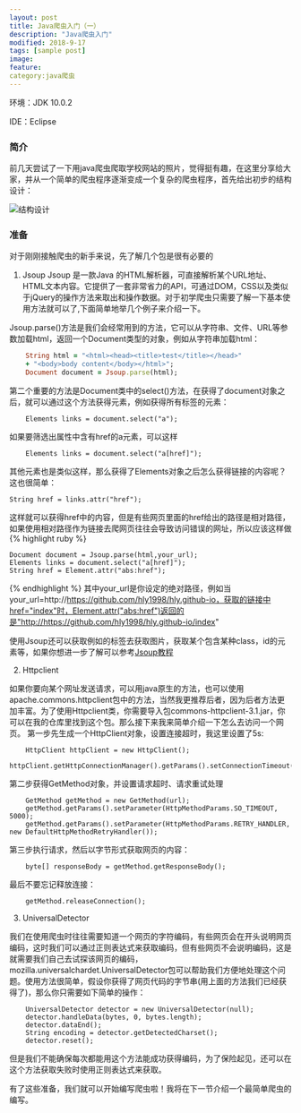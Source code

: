 ```yaml
---
layout: post
title: Java爬虫入门（一）
description: "Java爬虫入门"
modified: 2018-9-17
tags: [sample post]
image:
feature: 
category:java爬虫
---
```



环境：JDK 10.0.2

IDE：Eclipse

### 简介
前几天尝试了一下用java爬虫爬取学校网站的照片，觉得挺有趣，在这里分享给大家，并从一个简单的爬虫程序逐渐变成一个复杂的爬虫程序，首先给出初步的结构设计：

![结构设计]({{site.baseurl}}/assets/img/clawer1_1.png)

### 准备
对于刚刚接触爬虫的新手来说，先了解几个包是很有必要的

1. Jsoup
Jsoup 是一款Java 的HTML解析器，可直接解析某个URL地址、HTML文本内容。它提供了一套非常省力的API，可通过DOM，CSS以及类似于jQuery的操作方法来取出和操作数据。对于初学爬虫只需要了解一下基本使用方法就可以了,下面简单地举几个例子来介绍一下。

Jsoup.parse()方法是我们会经常用到的方法，它可以从字符串、文件、URL等参数加载html，返回一个Document类型的对象，例如从字符串加载html：
```ruby
    String html = "<html><head><title>test</title></head>"
    + "<body>body content</body></html>";
    Document document = Jsoup.parse(html);
```
第二个重要的方法是Document类中的select()方法，在获得了document对象之后，就可以通过这个方法获得元素，例如获得所有<a>标签的元素：
```
    Elements links = document.select("a");
```
如果要筛选出属性中含有href的a元素，可以这样
```
    Elements links = document.select("a[href]");
```
其他元素也是类似这样，那么获得了Elements对象之后怎么获得链接的内容呢？这也很简单：
```
String href = links.attr("href");  
```
这样就可以获得href中的内容，但是有些网页里面的href给出的路径是相对路径，如果使用相对路径作为链接去爬网页往往会导致访问错误的网址，所以应该这样做
{% highlight ruby %}
```
Document document = Jsoup.parse(html,your_url); 
Elements links = document.select("a[href]");
String href = Element.attr("abs:href"); 
```
{% endhighlight %}
其中your_url是你设定的绝对路径，例如当your_url=http://https://github.com/hly1998/hly.github-io，获取的链接中href="index"时，Element.attr("abs:href")返回的是"http://https://github.com/hly1998/hly.github-io/index"

使用Jsoup还可以获取例如<img>的标签去获取图片，获取某个包含某种class，id的元素等，如果你想进一步了解可以参考[Jsoup教程](http://www.open-open.com/jsoup/parsing-a-document.htm)

2. Httpclient

如果你要向某个网址发送请求，可以用java原生的方法，也可以使用apache.commons.httpclient包中的方法，当然我更推荐后者，因为后者方法更加丰富。为了使用Httpclient类，你需要导入包commons-httpclient-3.1.jar，你可以在我的仓库里找到这个包。那么接下来我来简单介绍一下怎么去访问一个网页。
第一步先生成一个HttpClient对象，设置连接超时，我这里设置了5s:
```
    HttpClient httpClient = new HttpClient(); 
    httpClient.getHttpConnectionManager().getParams().setConnectionTimeout(5000);  
```
第二步获得GetMethod对象，并设置请求超时、请求重试处理
```
    GetMethod getMethod = new GetMethod(url);
    getMethod.getParams().setParameter(HttpMethodParams.SO_TIMEOUT, 5000);
    getMethod.getParams().setParameter(HttpMethodParams.RETRY_HANDLER, new DefaultHttpMethodRetryHandler());
```
第三步执行请求，然后以字节形式获取网页的内容：
```
    byte[] responseBody = getMethod.getResponseBody();
```
最后不要忘记释放连接：
```
    getMethod.releaseConnection();
```

3. UniversalDetector

我们在使用爬虫时往往需要知道一个网页的字符编码，有些网页会在开头说明网页编码，这时我们可以通过正则表达式来获取编码，但有些网页不会说明编码，这是就需要我们自己去试探该网页的编码，mozilla.universalchardet.UniversalDetector包可以帮助我们方便地处理这个问题。使用方法很简单，假设你获得了网页代码的字节串(用上面的方法我们已经获得了)，那么你只需要如下简单的操作：
```
    UniversalDetector detector = new UniversalDetector(null);
    detector.handleData(bytes, 0, bytes.length);
    detector.dataEnd();
    String encoding = detector.getDetectedCharset();
    detector.reset();
```
但是我们不能确保每次都能用这个方法能成功获得编码，为了保险起见，还可以在这个方法获取失败时使用正则表达式来获取。

有了这些准备，我们就可以开始编写爬虫啦！我将在下一节介绍一个最简单爬虫的编写。
